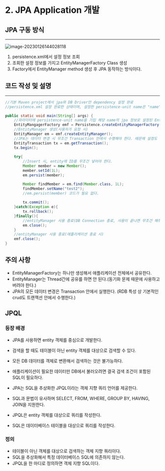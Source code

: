 # 2. JPA Application 개발

## JPA 구동 방식

---

![image-20230126144028118](C:\Users\dj930\AppData\Roaming\Typora\typora-user-images\image-20230126144028118.png)

1. persistence.xml에서 설정 정보 조회
2. 조회한 설정 정보를 가지고 EntityManagerFactory Class 생성
3. Factory에서 EntityManager method 생성 후 JPA 동작하는 방식이다.



## 코드 작성 및 설명

---

```java
//기본 Maven project에서 jpa와 DB Driver만 dependency 설정 완료
//persistence.xml 설정 완료한 상태이며, 설정한 persistence-unit name은 "name"이라고 가정.

public static void main(String[] args) {
    //파라미터에 persistence-unit name을 기입 해당 name의 jpa 정보로 설정된 EntityManagerFactory가 생성(DB와 연결)된다.
    EntityMangagerFactory emf = Persistence.createEntityManagerFactory("name");
    //EntityManager 생성(사용자가 요청 시)
    EntityManager em = emf.createEntityManager();
    //JPA는 데이터 변경 시 무조건 Transaction 안에서 수행해야 한다. 때문에 설정도 해야한다.
    EntityTransaction tx = em.getTransaction();
	tx.begin();
  
    try{
        //Insert 시, entity에 ID를 무조건 넣어야 한다.
    	Member member = new Member();
    	member.setId(1L);
    	em.persist(member);

        Member findMember = em.find(Member.class, 1L);
        findMember.setName("test2"); 
        //em.persist(member) 코드가 필요 없다.
        
        tx.commit();
    }catch(Exception e){
        tx.rollback();
    }finally(){
        //entityManager 사용 종료(DB Connection 종료, 사용이 끝나면 무조건 해줘야 한다.)
        em.close();
    }
    //entityManager 사용 종료(애플리케이션 종료 시)
    emf.close();
}
```

## 주의 사항 

- EntityManagerFactory는 하나만 생성해서 애플리케이션 전체에서 공유한다.
- EntityManager는 Thread간에 공유를 하면 안 된다.(동기화 문제 때문에 사용하고 버려야 한다.)
- JPA의 모든 데이터 변경은 Transaction 안에서 실행한다. (RDB 특성 상 기본적인 crud도 트랜잭션 안에서 수행한다.)

## JPQL 

### 등장 배경

- JPA를 사용하면 entity 객체를 중심으로 개발한다.
- 검색을 할 때도 테이블이 아닌 entity 객체를 대상으로 검색할 수 있다.
- 모든 DB 데이터를 객체로 변환해서 검색하는 것은 불가능하다.
- 애플리케이션이 필요한 데이터만 DB에서 불러오려면 결국 검색 조건이 포함된 SQL이 필요하다.

- JPA는 SQL을 추상화한 JPQL이라는 객체 지향 쿼리 언어를 제공한다.
- SQL과 문법이 유사하며 SELECT, FROM, WHERE, GROUP BY, HAVING, JOIN을 지원한다.
- JPQL은 entity 객체를 대상으로 쿼리를 작성한다.
- SQL은 데이터베이스 테이블을 대상으로 쿼리를 작성한다.

### 정의

- 테이블이 아닌 객체를 대상으로 검색하는 객체 지향 쿼리이다.
- SQL을 추상화해서 특정 데이터베이스 SQL에 의존하지 않는다.
- JPQL을 한 마디로 정의하면 객체 지향 SQL이다.

